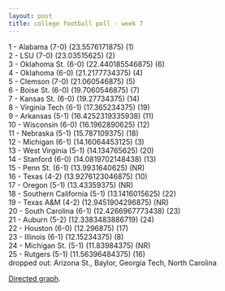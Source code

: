 ```yaml
---
layout: post
title: college football poll - week 7
---
```


1 - Alabama (7-0) (23.5576171875) (1) <br/>
2 - LSU (7-0) (23.03515625) (2) <br/>
3 - Oklahoma St. (6-0) (22.440185546875) (6) <br/>
4 - Oklahoma (6-0) (21.2177734375) (4) <br/>
5 - Clemson (7-0) (21.060546875) (5) <br/>
6 - Boise St. (6-0) (19.7060546875) (7) <br/>
7 - Kansas St. (6-0) (19.27734375) (14) <br/>
8 - Virginia Tech (6-1) (17.365234375) (19) <br/>
9 - Arkansas (5-1) (16.4252319335938) (11) <br/>
10 - Wisconsin (6-0) (16.1962890625) (12) <br/>
11 - Nebraska (5-1) (15.787109375) (18) <br/>
12 - Michigan (6-1) (14.16064453125) (3) <br/>
13 - West Virginia (5-1) (14.134765625) (20) <br/>
14 - Stanford (6-0) (14.0819702148438) (13) <br/>
15 - Penn St. (6-1) (13.9931640625) (NR) <br/>
16 - Texas (4-2) (13.9276123046875) (10) <br/>
17 - Oregon (5-1) (13.43359375) (NR) <br/>
18 - Southern California (5-1) (13.1416015625) (22) <br/>
19 - Texas A&M (4-2) (12.9451904296875) (NR) <br/>
20 - South Carolina (6-1) (12.4266967773438) (23) <br/>
21 - Auburn (5-2) (12.3383483886719) (24) <br/>
22 - Houston (6-0) (12.296875) (17) <br/>
23 - Illinois (6-1) (12.15234375) (8) <br/>
24 - Michigan St. (5-1) (11.83984375) (NR) <br/>
25 - Rutgers (5-1) (11.56396484375) (16) <br/>
dropped out: Arizona St., Baylor, Georgia Tech, North Carolina

<p/>
<a href="http://i.imgur.com/UCDh1.jpg">Directed graph</a>.
